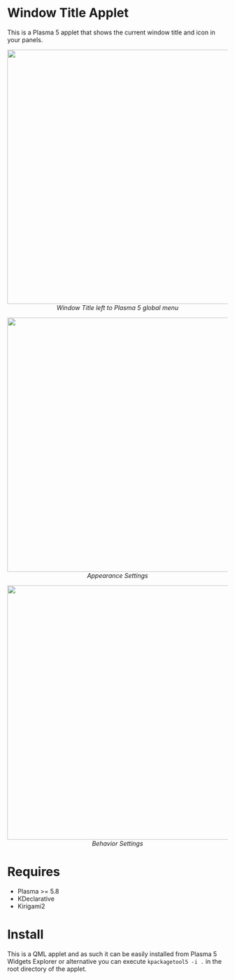 # Window Title Applet

This is a Plasma 5 applet that shows the current window title and icon in your panels.

<p align="center">
<img src="https://i.imgur.com/Zdjshmt.png" width="580"><br/>
<i>Window Title left to Plasma 5 global menu</i>
</p>

<p align="center">
<img src="https://imgur.com/ZOlnDvv.png" width="580"><br/>
<i>Appearance Settings</i>
</p>

<p align="center">
<img src="https://imgur.com/Y2L7AZj.png" width="580"><br/>
<i>Behavior Settings</i>
</p>

# Requires

- Plasma >= 5.8
- KDeclarative
- Kirigami2

# Install

This is a QML applet and as such it can be easily installed from Plasma 5 Widgets Explorer or alternative you can execute `kpackagetool5 -i .` in the root directory of the applet.
